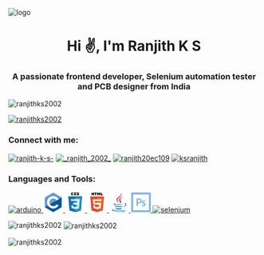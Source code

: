 ![logo]()
<h1 align="center">Hi ✌️, I'm Ranjith K S</h1>
<h3 align="center">A passionate frontend developer, Selenium automation tester and PCB designer from India</h3>

<p align="left"> <img src="https://komarev.com/ghpvc/?username=ranjithks2002&label=Profile%20views&color=0e75b6&style=flat" alt="ranjithks2002" /> </p>

<p align="left"> <a href="https://github.com/ryo-ma/github-profile-trophy"><img src="https://github-profile-trophy.vercel.app/?username=ranjithks2002" alt="ranjithks2002" /></a> </p>

<h3 align="left">Connect with me:</h3>
<p align="left">
<a href="https://linkedin.com/in/ranjith-k-s-" target="blank"><img align="center" src="https://raw.githubusercontent.com/rahuldkjain/github-profile-readme-generator/master/src/images/icons/Social/linked-in-alt.svg" alt="ranjith-k-s-" height="30" width="40" /></a>
<a href="https://instagram.com/_ranjith_2002_" target="blank"><img align="center" src="https://raw.githubusercontent.com/rahuldkjain/github-profile-readme-generator/master/src/images/icons/Social/instagram.svg" alt="_ranjith_2002_" height="30" width="40" /></a>
<a href="https://www.codechef.com/users/ranjith20ec109" target="blank"><img align="center" src="https://cdn.jsdelivr.net/npm/simple-icons@3.1.0/icons/codechef.svg" alt="ranjith20ec109" height="30" width="40" /></a>
<a href="https://www.leetcode.com/ksranjith" target="blank"><img align="center" src="https://raw.githubusercontent.com/rahuldkjain/github-profile-readme-generator/master/src/images/icons/Social/leet-code.svg" alt="ksranjith" height="30" width="40" /></a>
</p>

<h3 align="left">Languages and Tools:</h3>
<p align="left"> <a href="https://www.arduino.cc/" target="_blank" rel="noreferrer"> <img src="https://cdn.worldvectorlogo.com/logos/arduino-1.svg" alt="arduino" width="40" height="40"/> </a> <a href="https://www.cprogramming.com/" target="_blank" rel="noreferrer"> <img src="https://raw.githubusercontent.com/devicons/devicon/master/icons/c/c-original.svg" alt="c" width="40" height="40"/> </a> <a href="https://www.w3schools.com/css/" target="_blank" rel="noreferrer"> <img src="https://raw.githubusercontent.com/devicons/devicon/master/icons/css3/css3-original-wordmark.svg" alt="css3" width="40" height="40"/> </a> <a href="https://www.w3.org/html/" target="_blank" rel="noreferrer"> <img src="https://raw.githubusercontent.com/devicons/devicon/master/icons/html5/html5-original-wordmark.svg" alt="html5" width="40" height="40"/> </a> <a href="https://www.java.com" target="_blank" rel="noreferrer"> <img src="https://raw.githubusercontent.com/devicons/devicon/master/icons/java/java-original.svg" alt="java" width="40" height="40"/> </a> <a href="https://www.photoshop.com/en" target="_blank" rel="noreferrer"> <img src="https://raw.githubusercontent.com/devicons/devicon/master/icons/photoshop/photoshop-line.svg" alt="photoshop" width="40" height="40"/> </a> <a href="https://www.selenium.dev" target="_blank" rel="noreferrer"> <img src="https://raw.githubusercontent.com/detain/svg-logos/780f25886640cef088af994181646db2f6b1a3f8/svg/selenium-logo.svg" alt="selenium" width="40" height="40"/> </a> </p>

<p><img align="left" src="https://github-readme-stats.vercel.app/api/top-langs?username=ranjithks2002&show_icons=true&locale=en&layout=compact" alt="ranjithks2002" /></p>

<p>&nbsp;<img align="center" src="https://github-readme-stats.vercel.app/api?username=ranjithks2002&show_icons=true&locale=en" alt="ranjithks2002" /></p>

<p><img align="center" src="https://github-readme-streak-stats.herokuapp.com/?user=ranjithks2002&" alt="ranjithks2002" /></p>
